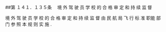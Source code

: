 ##第 １４１．１３５条 　境 外 驾 驶 员 学 校 的 合 格 审 定 和 持 续 监 督

境 外 驾 驶 员 学 校 的 合 格 审 定 和 持 续 监 督 由 民 航 局 飞 行 标 准 职能 部 门 参 照 本 规 则 实 施 .